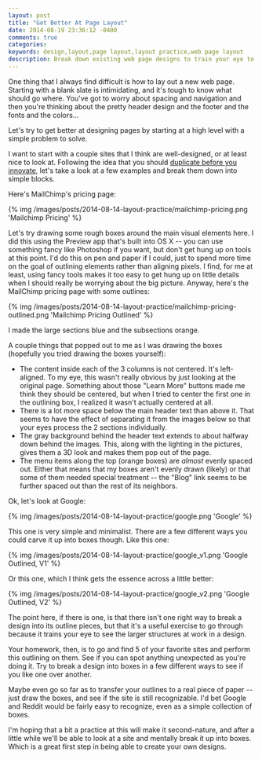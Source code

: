 ```yaml
---
layout: post
title: "Get Better At Page Layout"
date: 2014-08-19 23:36:12 -0400
comments: true
categories:
keywords: design,layout,page layout,layout practice,web page layout
description: Break down existing web page designs to train your eye to see the big picture, then use that new skill on your own sites.
---
```


One thing that I always find difficult is how to lay out a new web page. Starting with a blank slate is intimidating, and it's tough to know what should go where. You've got to worry about spacing and navigation and then you're thinking about the pretty header design and the footer and the fonts and the colors...

Let's try to get better at designing pages by starting at a high level with a simple problem to solve.

I want to start with a couple sites that I think are well-designed, or at least nice to look at. Following the idea that you should [duplicate before you innovate](/improve-your-design-skills), let's take a look at a few examples and break them down into simple blocks.

Here's MailChimp's pricing page:

{% img /images/posts/2014-08-14-layout-practice/mailchimp-pricing.png 'Mailchimp Pricing' %}

Let's try drawing some rough boxes around the main visual elements here. I did this using the Preview app that's built into OS X -- you can use something fancy like Photoshop if you want, but don't get hung up on tools at this point. I'd do this on pen and paper if I could, just to spend more time on the goal of outlining elements rather than aligning pixels. I find, for me at least, using fancy tools makes it too easy to get hung up on little details when I should really be worrying about the big picture. Anyway, here's the MailChimp pricing page with some outlines:

{% img /images/posts/2014-08-14-layout-practice/mailchimp-pricing-outlined.png 'Mailchimp Pricing Outlined' %}

I made the large sections blue and the subsections orange.

A couple things that popped out to me as I was drawing the boxes (hopefully you tried drawing the boxes yourself):

- The content inside each of the 3 columns is not centered. It's left-aligned. To my eye, this wasn't really obvious by just looking at the original page. Something about those "Learn More" buttons made me think they should be centered, but when I tried to center the first one in the outlining box, I realized it wasn't actually centered at all.
- There is a lot more space below the main header text than above it. That seems to have the effect of separating it from the images below so that your eyes process the 2 sections individually.
- The gray background behind the header text extends to about halfway down behind the images. This, along with the lighting in the pictures, gives them a 3D look and makes them pop out of the page.
- The menu items along the top (orange boxes) are _almost_ evenly spaced out. Either that means that my boxes aren't evenly drawn (likely) or that some of them needed special treatment -- the "Blog" link seems to be further spaced out than the rest of its neighbors.

Ok, let's look at Google:

{% img /images/posts/2014-08-14-layout-practice/google.png 'Google' %}

This one is very simple and minimalist. There are a few different ways you could carve it up into boxes though. Like this one:

{% img /images/posts/2014-08-14-layout-practice/google_v1.png 'Google Outlined, V1' %}

Or this one, which I think gets the essence across a little better:

{% img /images/posts/2014-08-14-layout-practice/google_v2.png 'Google Outlined, V2' %}

The point here, if there is one, is that there isn't one right way to break a design into its outline pieces, but that it's a useful exercise to go through because it trains your eye to see the larger structures at work in a design.

Your homework, then, is to go and find 5 of your favorite sites and perform this outlining on them. See if you can spot anything unexpected as you're doing it. Try to break a design into boxes in a few different ways to see if you like one over another.

Maybe even go so far as to transfer your outlines to a real piece of paper -- just draw the boxes, and see if the site is still recognizable. I'd bet Google and Reddit would be fairly easy to recognize, even as a simple collection of boxes.

I'm hoping that a bit a practice at this will make it second-nature, and after a little while we'll be able to look at a site and mentally break it up into boxes. Which is a great first step in being able to create your own designs.

